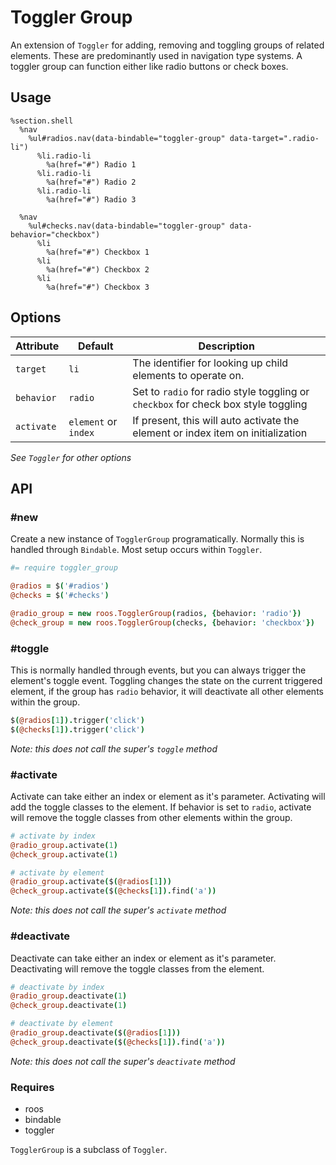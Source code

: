 
# Toggler Group
An extension of `Toggler` for adding, removing and toggling groups of related elements. These are predominantly used in navigation type systems. A toggler group can function either like radio buttons or check boxes.


## Usage

```haml
%section.shell
  %nav
    %ul#radios.nav(data-bindable="toggler-group" data-target=".radio-li")
      %li.radio-li
        %a(href="#") Radio 1
      %li.radio-li
        %a(href="#") Radio 2
      %li.radio-li
        %a(href="#") Radio 3

  %nav
    %ul#checks.nav(data-bindable="toggler-group" data-behavior="checkbox")
      %li
        %a(href="#") Checkbox 1
      %li
        %a(href="#") Checkbox 2
      %li
        %a(href="#") Checkbox 3
```

## Options

Attribute  | Default              | Description
---------- | -------------------- | -------------------------------------------
`target`   | `li`                 | The identifier for looking up child elements to operate on.
`behavior` | `radio`              | Set to `radio` for radio style toggling or `checkbox` for check box style toggling
`activate` | `element` or `index` | If present, this will auto activate the element or index item on initialization

_See `Toggler` for other options_  


## API

### #new
Create a new instance of `TogglerGroup` programatically. Normally this is
handled through `Bindable`. Most setup occurs within `Toggler`. 

```coffee
#= require toggler_group

@radios = $('#radios')
@checks = $('#checks')

@radio_group = new roos.TogglerGroup(radios, {behavior: 'radio'})
@check_group = new roos.TogglerGroup(checks, {behavior: 'checkbox'})
```

### #toggle
This is normally handled through events, but you can always trigger the
element's toggle event. Toggling changes the state on the current triggered
element, if the group has `radio` behavior, it will deactivate all other
elements within the group.

```coffee
$(@radios[1]).trigger('click')
$(@checks[1]).trigger('click')
```

_Note: this does not call the super's `toggle` method_

### #activate
Activate can take either an index or element as it's parameter.
Activating will add the toggle classes to the element. If behavior is
set to `radio`, activate will remove the toggle classes from other
elements within the group.

```coffee
# activate by index
@radio_group.activate(1)
@check_group.activate(1)

# activate by element
@radio_group.activate($(@radios[1]))
@check_group.activate($(@checks[1]).find('a'))
```

_Note: this does not call the super's `activate` method_

### #deactivate
Deactivate can take either an index or element as it's parameter.
Deactivating will remove the toggle classes from the element.

```coffee
# deactivate by index
@radio_group.deactivate(1)
@check_group.deactivate(1)

# deactivate by element
@radio_group.deactivate($(@radios[1]))
@check_group.deactivate($(@checks[1]).find('a'))
```

_Note: this does not call the super's `deactivate` method_

### Requires
- roos
- bindable
- toggler

`TogglerGroup` is a subclass of `Toggler`.

